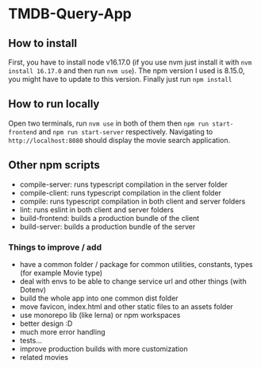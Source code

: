 # TMDB-Query-App

## How to install

First, you have to install node v16.17.0 (if you use nvm just install it with `nvm install 16.17.0` and then run `nvm use`). The npm version I used is 8.15.0, you might have to update to this version. Finally just run `npm install`

## How to run locally

Open two terminals, run `nvm use` in both of them then `npm run start-frontend` and `npm run start-server` respectively. Navigating to `http://localhost:8080` should display the movie search application.

## Other npm scripts

-   compile-server: runs typescript compilation in the server folder
-   compile-client: runs typescript compilation in the client folder
-   compile: runs typescript compilation in both client and server folders
-   lint: runs eslint in both client and server folders
-   build-frontend: builds a production bundle of the client
-   build-server: builds a production bundle of the server

### Things to improve / add

-   have a common folder / package for common utilities, constants, types (for example Movie type)
-   deal with envs to be able to change service url and other things (with Dotenv)
-   build the whole app into one common dist folder
-   move favicon, index.html and other static files to an assets folder
-   use monorepo lib (like lerna) or npm workspaces
-   better design :D
-   much more error handling
-   tests...
-   improve production builds with more customization
-   related movies
